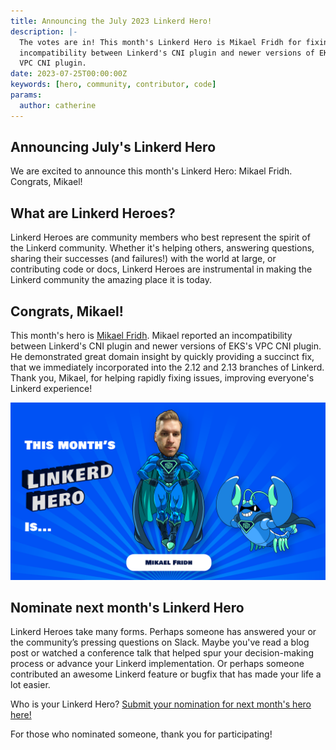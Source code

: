 ```yaml
---
title: Announcing the July 2023 Linkerd Hero!
description: |-
  The votes are in! This month's Linkerd Hero is Mikael Fridh for fixing an
  incompatibility between Linkerd's CNI plugin and newer versions of EKS's
  VPC CNI plugin.
date: 2023-07-25T00:00:00Z
keywords: [hero, community, contributor, code]
params:
  author: catherine
---
```


## Announcing July's Linkerd Hero

We are excited to announce this month's Linkerd Hero: Mikael Fridh. Congrats,
Mikael!

## What are Linkerd Heroes?

Linkerd Heroes are community members who best represent the spirit of the
Linkerd community. Whether it's helping others, answering questions, sharing
their successes (and failures!) with the world at large, or contributing code or
docs, Linkerd Heroes are instrumental in making the Linkerd community the
amazing place it is today.

## Congrats, Mikael!

This month's hero is [Mikael Fridh](https://www.linkedin.com/in/mikaelfridh/).
Mikael reported an incompatibility between Linkerd's CNI plugin and newer
versions of EKS's VPC CNI plugin. He demonstrated great domain insight by
quickly providing a succinct fix, that we immediately incorporated into the 2.12
and 2.13 branches of Linkerd. Thank you, Mikael, for helping rapidly fixing
issues, improving everyone's Linkerd experience!

![Mikael Fridh](cover.png)

## Nominate next month's Linkerd Hero

Linkerd Heroes take many forms. Perhaps someone has answered your or the
community’s pressing questions on Slack. Maybe you've read a blog post or
watched a conference talk that helped spur your decision-making process or
advance your Linkerd implementation. Or perhaps someone contributed an awesome
Linkerd feature or bugfix that has made your life a lot easier.

Who is your Linkerd Hero?
[Submit your nomination for next month's hero here!](https://docs.google.com/forms/d/e/1FAIpQLSfNv--UnbbZSzW7J3SbREIMI-HaooyX9im8yLIGB7M_LKT_Fw/viewform?usp=sf_link)

For those who nominated someone, thank you for participating!
